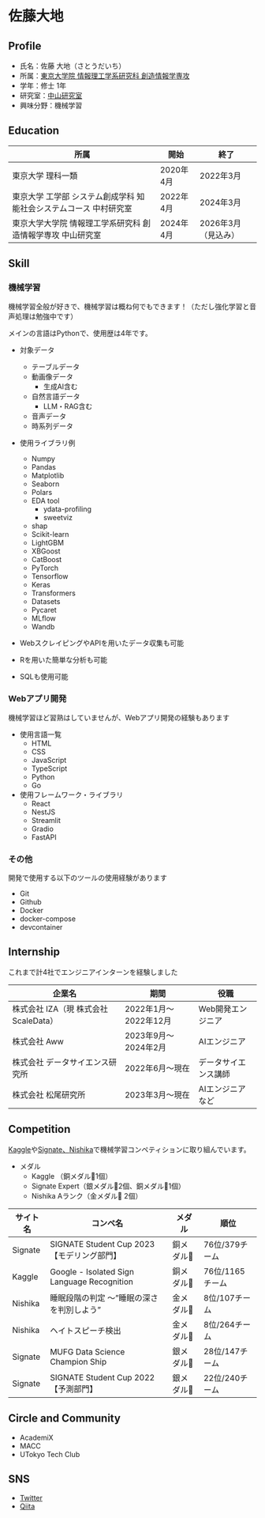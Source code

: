 # 佐藤大地

## Profile

- 氏名：佐藤 大地（さとうだいち）
- 所属：[東京大学院 情報理工学系研究科 創造情報学専攻](https://www.i.u-tokyo.ac.jp/edu/course/ci/)
- 学年：修士 1年
- 研究室：[中山研究室](https://www.nlab.ci.i.u-tokyo.ac.jp/)
- 興味分野：機械学習

## Education

|所属|開始|終了|
|---|-----|---|
|東京大学 理科一類|2020年4月|2022年3月|
|東京大学 工学部 システム創成学科 知能社会システムコース	中村研究室|2022年4月|2024年3月|
|東京大学大学院 情報理工学系研究科 創造情報学専攻	中山研究室|2024年4月|2026年3月（見込み）|

## Skill

### 機械学習

機械学習全般が好きで、機械学習は概ね何でもできます！（ただし強化学習と音声処理は勉強中です）

メインの言語はPythonで、使用歴は4年です。

- 対象データ
  - テーブルデータ
  - 動画像データ
    - 生成AI含む
  - 自然言語データ
    - LLM・RAG含む
  - 音声データ
  - 時系列データ

- 使用ライブラリ例
  - Numpy
  - Pandas
  - Matplotlib
  - Seaborn
  - Polars
  - EDA tool
    - ydata-profiling
    - sweetviz
  - shap
  - Scikit-learn
  - LightGBM
  - XBGoost
  - CatBoost
  - PyTorch
  - Tensorflow
  - Keras
  - Transformers
  - Datasets
  - Pycaret
  - MLflow
  - Wandb

- WebスクレイピングやAPIを用いたデータ収集も可能
- Rを用いた簡単な分析も可能
- SQLも使用可能

### Webアプリ開発

機械学習ほど習熟はしていませんが、Webアプリ開発の経験もあります

- 使用言語一覧
  - HTML
  - CSS
  - JavaScript
  - TypeScript
  - Python
  - Go
- 使用フレームワーク・ライブラリ
  - React
  - NestJS
  - Streamlit
  - Gradio
  - FastAPI

### その他

開発で使用する以下のツールの使用経験があります

- Git
- Github
- Docker
- docker-compose
- devcontainer

## Internship

これまで計4社でエンジニアインターンを経験しました

|企業名|期間|役職|
|-----|---|----|
|株式会社 IZA（現 株式会社 ScaleData）|2022年1月〜2022年12月|Web開発エンジニア|
|株式会社 Aww|2023年9月〜2024年2月|AIエンジニア|
|株式会社 データサイエンス研究所|2022年6月〜現在|データサイエンス講師|
|株式会社 松尾研究所|2023年3月〜現在|AIエンジニアなど|

## Competition

[Kaggle](https://www.kaggle.com/)や[Signate、](https://signate.jp/)[Nishika](https://www.nishika.com/)で機械学習コンペティションに取り組んでいます。

- メダル
  - Kaggle （銅メダル🥉1個）
  - Signate Expert（銀メダル🥈2個、銅メダル🥉1個）
  - Nishika Aランク（金メダル🥇 2個）

|サイト名|コンペ名|メダル|順位|
|-------|------|-----|----|
|Signate|SIGNATE Student Cup 2023【モデリング部門】|銅メダル🥉|76位/379チーム|
|Kaggle|Google - Isolated Sign Language Recognition|銅メダル🥉|76位/1165チーム|
|Nishika|睡眠段階の判定 〜”睡眠の深さを判別しよう”|金メダル🥇|8位/107チーム|
|Nishika|ヘイトスピーチ検出|金メダル🥇|8位/264チーム|
|Signate|MUFG Data Science Champion Ship|銀メダル🥈|28位/147チーム|
|Signate|SIGNATE Student Cup 2022【予測部門】|銀メダル🥈|22位/240チーム|

## Circle and Community

- AcademiX
- MACC
- UTokyo Tech Club

## SNS

- [Twitter](https://twitter.com/d__sato_)
- [Qiita](https://qiita.com/d_sato_)
